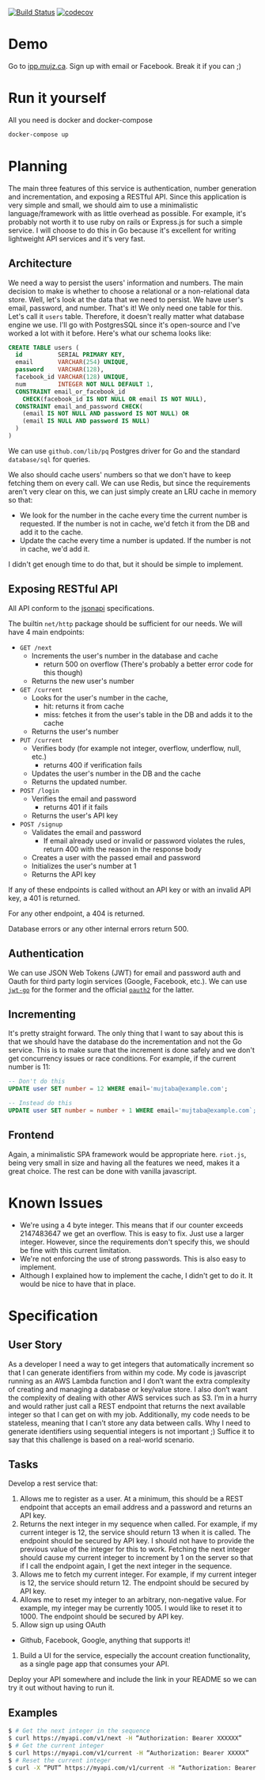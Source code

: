 [![Build Status](https://travis-ci.org/mujz/ipp.svg?branch=master)](https://travis-ci.org/mujz/ipp)
[![codecov](https://codecov.io/gh/mujz/ipp/branch/master/graph/badge.svg)](https://codecov.io/gh/mujz/ipp)

# Demo

Go to [ipp.mujz.ca](https://ipp.mujz.ca). Sign up with email or Facebook. Break it if you can ;)

# Run it yourself

All you need is docker and docker-compose

```Bash
docker-compose up
```

# Planning

The main three features of this service is authentication, number generation and incrementation, and exposing a RESTful API. Since this application is very simple and small, we should aim to use a minimalistic language/framework with as little overhead as possible. For example, it's probably not worth it to use ruby on rails or Express.js for such a simple service. I will choose to do this in Go because it's excellent for writing lightweight API services and it's very fast.

## Architecture

We need a way to persist the users' information and numbers. The main decision to make is whether to choose a relational or a non-relational data store. Well, let's look at the data that we need to persist. We have user's email, password, and number. That's it! We only need one table for this. Let's call it `users` table. Therefore, it doesn't really matter what database engine we use. I'll go with PostgresSQL since it's open-source and I've worked a lot with it before. Here's what our schema looks like:

```SQL
CREATE TABLE users (
  id          SERIAL PRIMARY KEY,
  email       VARCHAR(254) UNIQUE,
  password    VARCHAR(128),
  facebook_id VARCHAR(128) UNIQUE,
  num         INTEGER NOT NULL DEFAULT 1,
  CONSTRAINT email_or_facebook_id
    CHECK(facebook_id IS NOT NULL OR email IS NOT NULL),
  CONSTRAINT email_and_password CHECK(
    (email IS NOT NULL AND password IS NOT NULL) OR
    (email IS NULL AND password IS NULL)
  )
)
```

We can use `github.com/lib/pq` Postgres driver for Go and the standard `database/sql` for queries.

We also should cache users' numbers so that we don't have to keep fetching them on every call. We can use Redis, but since the requirements aren't very clear on this, we can just simply create an LRU cache in memory so that:

- We look for the number in the cache every time the current number is requested. If the number is not in cache, we'd fetch it from the DB and add it to the cache.
- Update the cache every time a number is updated. If the number is not in cache, we'd add it.

I didn't get enough time to do that, but it should be simple to implement.

## Exposing RESTful API

All API conform to the [jsonapi](http://jsonapi.org) specifications.

The builtin `net/http` package should be sufficient for our needs. We will have 4 main endpoints:

- `GET /next`
  - Increments the user's number in the database and cache
    - return 500 on overflow (There's probably a better error code for this though)
  - Returns the new user's number
- `GET /current`
  - Looks for the user's number in the cache,
    - hit: returns it from cache
    - miss: fetches it from the user's table in the DB and adds it to the cache
  - Returns the user's number
- `PUT /current`
  - Verifies body (for example not integer, overflow, underflow, null, etc.)
    - returns 400 if verification fails
  - Updates the user's number in the DB and the cache
  - Returns the updated number.
- `POST /login`
  - Verifies the email and password
    - returns 401 if it fails
  - Returns the user's API key
- `POST /signup`
  - Validates the email and password
    - If email already used or invalid or password violates the rules, return 400 with the reason in the response body
  - Creates a user with the passed email and password
  - Initializes the user's number at 1
  - Returns the API key

If any of these endpoints is called without an API key or with an invalid API key, a 401 is returned.

For any other endpoint, a 404 is returned.

Database errors or any other internal errors return 500.

## Authentication

We can use JSON Web Tokens (JWT) for email and password auth and Oauth for third party login services (Google, Facebook, etc.). We can use [`jwt-go`](github.com/dgrijalva/jwt-go) for the former and the official [`oauth2`](https://github.com/golang/oauth2) for the latter.

## Incrementing

It's pretty straight forward. The only thing that I want to say about this is that we should have the database do the incrementation and not the Go service. This is to make sure that the increment is done safely and we don't get concurrency issues or race conditions. For example, if the current number is 11:

```SQL
-- Don't do this
UPDATE user SET number = 12 WHERE email='mujtaba@example.com';

-- Instead do this
UPDATE user SET number = number + 1 WHERE email='mujtaba@example.com`;
```

## Frontend

Again, a minimalistic SPA framework would be appropriate here. `riot.js`, being very small in size and having all the features we need, makes it a great choice. The rest can be done with vanilla javascript.

# Known Issues

- We're using a 4 byte integer. This means that if our counter exceeds 2147483647 we get an overflow. This is easy to fix. Just use a larger integer. However, since the requirements don't specify this, we should be fine with this current limitation.
- We're not enforcing the use of strong passwords. This is also easy to implement.
- Although I explained how to implement the cache, I didn't get to do it. It would be nice to have that in place.

# Specification

## User Story

As a developer I need a way to get integers that automatically increment so that I can generate identifiers from within my code. My code is javascript running as an AWS Lambda function and I don’t want the extra complexity of creating and managing a database or key/value store. I also don’t want the complexity of dealing with other AWS services such as S3. I’m in a hurry and would rather just call a REST endpoint that returns the next available integer so that I can get on with my job. Additionally, my code needs to be stateless, meaning that I can’t store any data between calls. Why I need to generate identifiers using sequential integers is not important ;) Suffice it to say that this challenge is based on a real-world scenario.

## Tasks

Develop a rest service that:

1. Allows me to register as a user. At a minimum, this should be a REST endpoint that accepts an email address and a password and returns an API key.
1. Returns the next integer in my sequence when called. For example, if my current integer is 12, the service should return 13 when it is called. The endpoint should be secured by API key. I should not have to provide the previous value of the integer for this to work. Fetching the next integer should cause my current integer to increment by 1 on the server so that if I call the endpoint again, I get the next integer in the sequence.
1. Allows me to fetch my current integer. For example, if my current integer is 12, the service should return 12. The endpoint should be secured by API key.
1. Allows me to reset my integer to an arbitrary, non-negative value. For example, my integer may be currently 1005. I would like to reset it to 1000. The endpoint should be secured by API key.
1. Allow sign up using OAuth
  - Github, Facebook, Google, anything that supports it!
1. Build a UI for the service, especially the account creation functionality, as a single page app that consumes your API.

Deploy your API somewhere and include the link in your README so we can try it out without having to run it.

## Examples

```bash
$ # Get the next integer in the sequence
$ curl https://myapi.com/v1/next -H “Authorization: Bearer XXXXXX”
$ # Get the current integer
$ curl https://myapi.com/v1/current -H “Authorization: Bearer XXXXX”
$ # Reset the current integer
$ curl -X “PUT” https://myapi.com/v1/current -H “Authorization: Bearer XXXXX” --data “current=1000”
```
